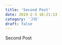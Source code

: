 ```yaml
---
title: 'Second Post'
date: 2019-2-3 16:21:13
category: '그외'
draft: false
---
```


Second Post
<!--stackedit_data:
eyJoaXN0b3J5IjpbNTMwODM2MzMzXX0=
-->